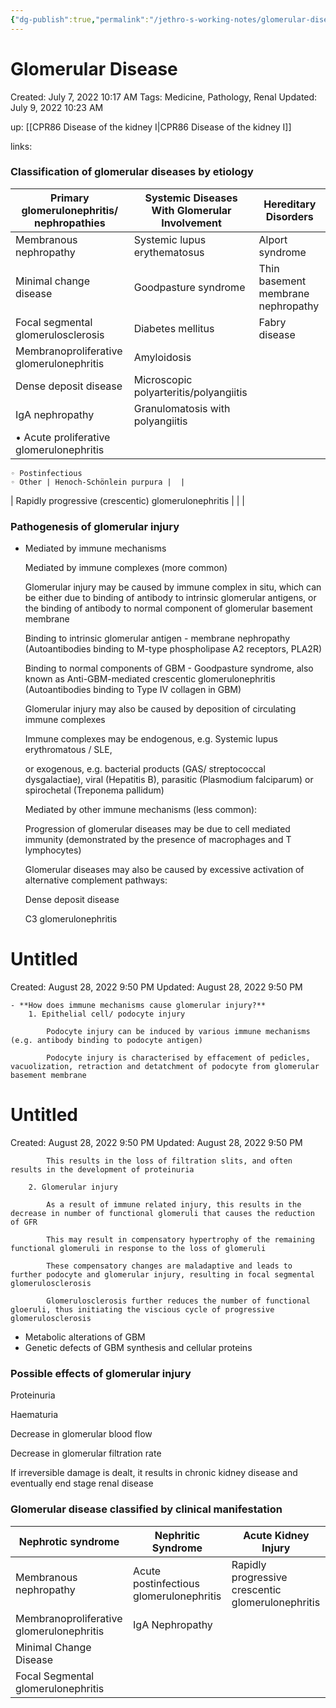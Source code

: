 ```yaml
---
{"dg-publish":true,"permalink":"/jethro-s-working-notes/glomerular-disease/","dgPassFrontmatter":true}
---
```



# Glomerular Disease

Created: July 7, 2022 10:17 AM
Tags: Medicine, Pathology, Renal
Updated: July 9, 2022 10:23 AM

up: [[CPR86  Disease of the kidney I\|CPR86  Disease of the kidney I]] 

links:

### Classification of glomerular diseases by etiology

| Primary glomerulonephritis/ nephropathies | Systemic Diseases With Glomerular Involvement | Hereditary Disorders |
| --- | --- | --- |
| Membranous nephropathy | Systemic lupus erythematosus | Alport syndrome |
| Minimal change disease | Goodpasture syndrome | Thin basement membrane nephropathy |
| Focal segmental glomerulosclerosis | Diabetes mellitus | Fabry disease |
| Membranoproliferative glomerulonephritis | Amyloidosis |  |
| Dense deposit disease | Microscopic polyarteritis/polyangiitis |  |
| IgA nephropathy | Granulomatosis with polyangiitis |  |
| • Acute proliferative glomerulonephritis

    ◦ Postinfectious
    ◦ Other | Henoch-Schönlein purpura |  |
| Rapidly progressive (crescentic) glomerulonephritis |  |  |

### **Pathogenesis of glomerular injury**

- Mediated by immune mechanisms
    
    Mediated by immune complexes (more common)
    
    Glomerular injury may be caused by immune complex in situ, which can be either due to binding of antibody to intrinsic glomerular antigens, or the binding of antibody to normal component of glomerular basement membrane
    
    Binding to intrinsic glomerular antigen - membrane nephropathy (Autoantibodies binding to M-type phospholipase A2 receptors, PLA2R)
    
    Binding to normal components of GBM - Goodpasture syndrome, also known as Anti-GBM-mediated crescentic glomerulonephritis (Autoantibodies binding to Type IV collagen in GBM)
    
    Glomerular injury may also be caused by deposition of circulating immune complexes
    
    Immune complexes may be endogenous, e.g. Systemic lupus erythromatous / SLE,
    
    or exogenous, e.g. bacterial products (GAS/ streptococcal dysgalactiae), viral (Hepatitis B), parasitic (Plasmodium falciparum) or spirochetal (Treponema pallidum)
    
    Mediated by other immune mechanisms (less common):
    
    Progression of glomerular diseases may be due to cell mediated immunity (demonstrated by the presence of macrophages and T lymphocytes)
    
    Glomerular diseases may also be caused by excessive activation of alternative complement pathways:
    
    Dense deposit disease
    
    C3 glomerulonephritis
    
    
<div class="transclusion internal-embed is-loaded"><div class="markdown-embed">





# Untitled

Created: August 28, 2022 9:50 PM
Updated: August 28, 2022 9:50 PM

</div></div>

    
    - **How does immune mechanisms cause glomerular injury?**
        1. Epithelial cell/ podocyte injury
            
            Podocyte injury can be induced by various immune mechanisms (e.g. antibody binding to podocyte antigen)
            
            Podocyte injury is characterised by effacement of pedicles, vacuolization, retraction and detatchment of podocyte from glomerular basement membrane
            
            
<div class="transclusion internal-embed is-loaded"><div class="markdown-embed">





# Untitled

Created: August 28, 2022 9:50 PM
Updated: August 28, 2022 9:50 PM

</div></div>

            
            This results in the loss of filtration slits, and often results in the development of proteinuria
            
        2. Glomerular injury
            
            As a result of immune related injury, this results in the decrease in number of functional glomeruli that causes the reduction of GFR
            
            This may result in compensatory hypertrophy of the remaining functional glomeruli in response to the loss of glomeruli
            
            These compensatory changes are maladaptive and leads to further podocyte and glomerular injury, resulting in focal segmental glomerulosclerosis
            
            Glomerulosclerosis further reduces the number of functional gloeruli, thus initiating the viscious cycle of progressive glomerulosclerosis
            
- Metabolic alterations of GBM
- Genetic defects of GBM synthesis and cellular proteins

### **Possible effects of glomerular injury**

Proteinuria

Haematuria

Decrease in glomerular blood flow

Decrease in glomerular filtration rate

If irreversible damage is dealt, it results in chronic kidney disease and eventually end stage renal disease

### **Glomerular disease classified by clinical manifestation**

| Nephrotic syndrome | Nephritic Syndrome | Acute Kidney Injury |
| --- | --- | --- |
| Membranous nephropathy | Acute postinfectious glomerulonephritis | Rapidly progressive crescentic glomerulonephritis |
| Membranoproliferative glomerulonephritis | IgA Nephropathy |  |
| Minimal Change Disease |  |  |
| Focal Segmental glomerulonephritis |  |  |